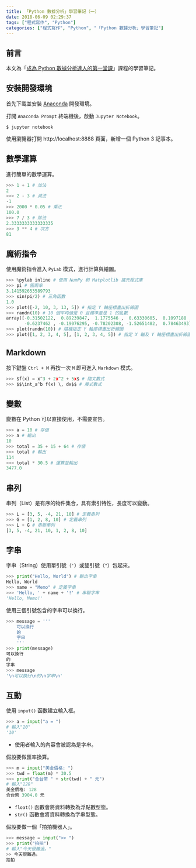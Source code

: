 ```yaml
---
title: 「Python 數據分析」學習筆記（一）
date: 2018-06-09 02:29:37
tags: ["程式寫作", "Python"]
categories: ["程式寫作", "Python", "「Python 數據分析」學習筆記"]
---
```


## 前言
本文為「[成為 Python 數據分析達人的第一堂課](http://moocs.nccu.edu.tw/)」課程的學習筆記。

## 安裝開發環境
首先下載並安裝 [Anaconda](https://www.anaconda.com/download/) 開發環境。

打開 `Anaconda Prompt` 終端機後，啟動 `Jupyter Notebook`。
```
$ jupyter notebook
```
使用瀏覽器打開 http://localhost:8888 頁面，新增一個 Python 3 記事本。

## 數學運算
進行簡單的數學運算。
```Python
>>> 1 + 1 # 加法
2
>>> 2 - 3 # 減法
-1
>>> 2000 * 0.05 # 乘法
100.0
>>> 7 / 3 # 除法
2.3333333333333335
>>> 3 ** 4 # 次方
81
```

## 魔術指令
使用魔術指令進入 `PyLab` 模式，進行計算與繪圖。
```Python
>>> %pylab inline # 使用 NumPy 和 Matplotlib 擴充程式庫
>>> pi # 圓周率
3.141592653589793
>>> sin(pi/2) # 三角函數
1.0
>>> plot([-2, 10, 3, 13, 5]) # 指定 Y 軸座標畫出折線圖
>>> randn(10) # 10 個平均値是 0 且標準差是 1 的亂數
array([-0.31502122,  0.89239847,  1.1775546 ,  0.63330605,  0.1097188 ,
       -0.6237462 , -0.19076295, -0.78202308, -1.52651482,  0.78463493])
>>> plot(randn(10)) # 隨機指定 Y 軸座標畫出折線圖
>>> plot([1, 2, 3, 4, 5], [1, 2, 3, 4, 5]) # 指定 X 軸及 Y 軸座標畫出折線圖
```

## Markdown
按下鍵盤 `Ctrl + M` 再按一次 `M` 即可進入 `Markdown` 模式。
```Python
>>> $f(x) = x^3 + 2x^2 + 5x$ # 隨文數式
>>> $$\int_a^b f(x) \, dx$$ # 展式數式
```

## 變數
變數在 Python 可以直接使用，不需要宣告。
```Python
>>> a = 10 # 存値
>>> a # 輸出
10
>>> total = 35 + 15 + 64 # 存値
>>> total # 輸出
114
>>> total * 30.5 # 運算並輸出
3477.0
```

## 串列
串列（List）是有序的物件集合，具有索引特性，長度可以變動。
```Python
>>> L = [3, 5, -4, 21, 10] # 定義串列
>>> G = [1, 2, 8, 10] # 定義串列
>>> L + G # 串聯串列
[3, 5, -4, 21, 10, 1, 2, 8, 10]
```

## 字串
字串（String）使用單引號（`'`）或雙引號（`"`）包起來。
```Python
>>> print("Hello, World") # 輸出字串
Hello, World
>>> name = "Memo" # 定義字串
>>> 'Hello, ' + name + '!' # 串聯字串
'Hello, Memo!'
```
使用三個引號包含的字串可以換行。
```Python
>>> message = '''
    可以換行
    的
    字串
    '''
>>> print(message)
可以換行
的
字串
>>> message
'\n可以換行\n的\n字串\n'
```

## 互動
使用 `input()` 函數建立輸入框。
```Python
>>> a = input("a = ")
# 輸入"10"
'10'
```
- 使用者輸入的內容會被認為是字串。

假設要做匯率換算。
```Python
>>> m = input("美金價格: ")
>>> twd = float(m) * 30.5
>>> print("合台幣 " + str(twd) + " 元")
# 輸入"128"
美金價格: 128
合台幣 3904.0 元
```
-  `float()` 函數會將資料轉換為浮點數型態。
-  `str()` 函數會將資料轉換為字串型態。

假設要做一個「拍拍機器人」。
```Python
>>> message = input(">> ")
>>> print("拍拍")
# 輸入"今天很難過。"
>> 今天很難過。
拍拍
```